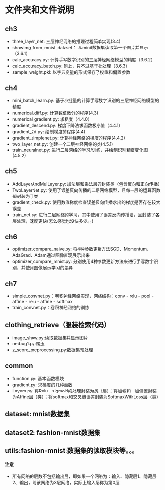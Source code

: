 # 文件夹和文件说明
## ch3
- three_layer_net: 三层神经网络的推理过程简单实现(3.4)
- showimg_from_mnist_dataset： 从minit数据集读取第一个图片并显示（3.6.1）
- calc_accuracy.py: 计算手写数字识别的三层神经网络模型的精度（3.6.2）
- calc_accuracy_batch.py: 同上，只不过基于批处理（3.6.3）
- sample_weight.pkl: 以字典变量的形式保存了权重和偏置参数

## ch4
- mini_batch_learn.py: 基于小批量的计算手写数字识别的三层神经网络模型的精度
- numerical_diff.py: 计算数值微分的程序(4.3)
- numerical_gradient.py: 求梯度（4.4.0）
- gradient_descend.py: 梯度下降法求函数极小值（4.4.1）
- gradient_2d.py: 绘制梯度的程序(4.4)
- gradient_simplenet.py: 计算神经网络的梯度的程序(4.4.2)
- two_layer_net.py: 创建一个二层神经网络的类(4.5.1) 
- train_neuralnet.py: 进行二层网络的学习/训练，并绘制识别精度变化图(4.5.2)

## ch5
- AddLayerAndMulLayer.py: 加法层和乘法层的封装类（包含反向和正向传播）
- TwoLayerNet.py: 使用了误差反向传播的二层网络模型，且每一层的运算函数都封装为了类
- gradient_check.py: 使用数值梯度检查误差反向传播求出的梯度是否存在较大误差
- train_net.py: 进行二层网络的学习，其中使用了误差反向传播法，且封装了各层处理，速度更快(怎么感觉也没快多少。。)

## ch6
- optimizer_compare_naive.py: 将4种参数更新方法SGD、Momentum、AdaGrad、Adam通过图像直观展示出来
- optimizer_compare_mnist.py: 分别使用4种参数更新方法来进行手写数字识别，并使用图像展示学习的差异

## ch7
- simple_convnet.py：卷积神经网络实现，网络结构：conv - relu - pool - affine - relu - affine - softmax
- train_convnet.py：卷积神经网络的训练

## clothing_retrieve（服装检索代码）
- image_show.py:读取数据集并显示图片
- netbug1.py:爬虫
- z_score_preprocessing.py:数据集预处理

## common
- function.py: 基本函数模块
- gradient.py: 求梯度的几种函数
- Layers.py: 将Relu、sigmoid的处理封装为类（层）；将加权和、加偏置封装为Affine层（类）；将softmax和交叉熵误差封装为SoftmaxWithLoss层（类）

## dataset: mnist数据集
## dataset2: fashion-mnist数据集
## utils:fashion-mnist:数据集的读取模块等。。。

#### 注意
- 所有网络的层数不包括输出层，即如果一个网络为：输入、隐藏层1、隐藏层2、输出，则该网络为3层网络，实际上输入层称为第0层